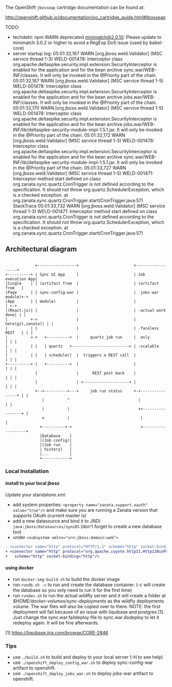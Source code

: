 The OpenShift `jbosseap` cartridge documentation can be found at:

http://openshift.github.io/documentation/oo_cartridge_guide.html#jbosseap


TODO:
- techdebt: npm WARN deprecated minimatch@2.0.10: Please update to minimatch
  3.0.2 or higher to avoid a RegExp DoS issue (used by babel-core)
- server startup log:
  05:01:32,167 WARN  [org.jboss.weld.Validator] (MSC service thread 1-3) WELD-001478: Interceptor class org.apache.deltaspike.security.impl.extension.SecurityInterceptor is enabled for the application and for the bean archive sync.war/WEB-INF/classes. It will only be invoked in the @Priority part of the chain.
  05:01:32,167 WARN  [org.jboss.weld.Validator] (MSC service thread 1-5) WELD-001478: Interceptor class org.apache.deltaspike.security.impl.extension.SecurityInterceptor is enabled for the application and for the bean archive jobs.war/WEB-INF/classes. It will only be invoked in the @Priority part of the chain.
  05:01:32,170 WARN  [org.jboss.weld.Validator] (MSC service thread 1-5) WELD-001478: Interceptor class org.apache.deltaspike.security.impl.extension.SecurityInterceptor is enabled for the application and for the bean archive jobs.war/WEB-INF/lib/deltaspike-security-module-impl-1.5.1.jar. It will only be invoked in the @Priority part of the chain.
  05:01:32,172 WARN  [org.jboss.weld.Validator] (MSC service thread 1-3) WELD-001478: Interceptor class org.apache.deltaspike.security.impl.extension.SecurityInterceptor is enabled for the application and for the bean archive sync.war/WEB-INF/lib/deltaspike-security-module-impl-1.5.1.jar. It will only be invoked in the @Priority part of the chain.
  05:01:33,727 WARN  [org.jboss.weld.Validator] (MSC service thread 1-5) WELD-001471: Interceptor method start defined on class org.zanata.sync.quartz.CronTrigger is not defined according to the specification. It should not throw org.quartz.SchedulerException, which is a checked exception.
  	at org.zanata.sync.quartz.CronTrigger.start(CronTrigger.java:57)
    StackTrace
  05:01:33,732 WARN  [org.jboss.weld.Validator] (MSC service thread 1-3) WELD-001471: Interceptor method start defined on class org.zanata.sync.quartz.CronTrigger is not defined according to the specification. It should not throw org.quartz.SchedulerException, which is a checked exception.
  	at org.zanata.sync.quartz.CronTrigger.start(CronTrigger.java:57)


## Architectural diagram
```

             +-----------------+                        +------------------+
+----------+ | Sync UI App     |                        | Job execution App|
|Single    | | (artifact from  |                        | (artifact from   |
|Page      | | sync-config-war |                        |  jobs-war module)+-+
|App       | | module)         |                        |                  | +-+
|(React.js)| |                 |                        | -actual work done| | |
|          +->                 |                        |  here(git,zanata)| | |
|          | |                 |                        | -faceless REST   | | |
|          <-+   +----------+  |     quartz job run     |  only            | | |
|          | |   | quartz   +-------------------------> | -scalable        | | |
|          | |   | scheduler|  |  triggers a REST call  |                  | | |
+----------+ |   +----------+  |                        |                  | | |
             |                 |      REST post back    |                  | | |
             |                 | <--------------------+ |                  | | |
             +--+----------+---+     job run status     +-+----------------+ | |
                |          ^                              |                  | |
                |          |                              ++-----------------+ |
                v          |                               |                   |
               +----------+-+                              +-------------------+
               |Database    |
               |(Job config)|
               |(Job run    |
               | history)   |
               |...         |
               +------------+
```

### Local Installation

#### install to your local jboss

Update your standalone.xml:

- add system properties:
  ```<property name="zanata.support.oauth" value="true"/>``` and make sure you
  are running a Zanata version that supports OAuth (current master is)
- add a new datasource and bind it to JNDI ```java:jboss/datasources/syncDS```
  (don't forget to create a new database too)
- under ```<subsystem xmlns="urn:jboss:domain:web">```
```diff
- <connector name="http" protocol="HTTP/1.1" scheme="http" socket-binding="http"/>
+ <connector name="http" protocol="org.apache.coyote.http11.Http11NioProtocol"
+   scheme="http" socket-binding="http"/>
```

#### using docker

- run ```docker-img-build.sh``` to build the docker image
- run ```rundb.sh -c``` to run and create the database container.
  (-c will create the database so you only need to run it for the first time)
- run ```rundev.sh``` to run the actual wildfly server and it will create a
  folder at *$HOME/docker-volumes/sync-deployments* as the wildfly deployments
  volume. The war files will also be copied over to there.
  NOTE: the first deployment will fail because of an issue with liquibase and
  postgres [1]. Just change the sync.war.faildeploy file to sync.war.dodeploy to
  let it redeploy again. It will be fine afterwards.

[1] https://liquibase.jira.com/browse/CORE-2846

### Tips

- use ```./build.sh``` to build and deploy to your local server (-H to see help)
- use ```./openshift_deploy_config_war.sh``` to deploy sync-config-war artifact
  to openshift.
- use ```./openshift_deploy_jobs_war.sh``` to deploy jobs-war artifact to
  openshift.
